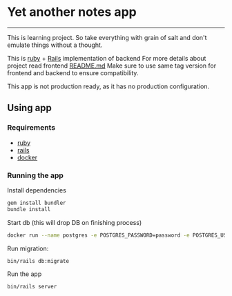 # Yet another notes app
___
This is learning project. So take everything with grain of salt and don't emulate things without a thought.

This is [ruby](https://www.ruby-lang.org/en/) + [Rails](https://rubyonrails.org/) implementation of backend
For more details about project read frontend [README.md](https://github.com/KonradOliwer/yana-fe-react/)
Make sure to use same tag version for frontend and backend to ensure compatibility.

This app is not production ready, as it has no production configuration.

## Using app
### Requirements
- [ruby](https://www.ruby-lang.org/en/)
- [rails](https://rubyonrails.org/)
- [docker](https://www.docker.com/)

### Running the app

Install dependencies
```bash
gem install bundler
bundle install
```

Start db (this will drop DB on finishing process)
```bash
docker run --name postgres -e POSTGRES_PASSWORD=password -e POSTGRES_USER=user -e POSTGRES_DB=yana -p 5432:5432 --rm postgres
```

Run migration:
```bash
bin/rails db:migrate
```

Run the app
```bash
bin/rails server
```